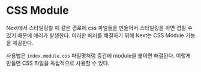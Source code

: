 # CSS Module

Next에서 스타일링할 때 같은 경로에 css 파일들을 만들어서 스타일링을 하면 겹칠 수 있기 때문에 에러가 발생한다. 이러한 에러를 해결하기 위해 Next는 CSS Module 기능을 제공한다.

사용법은 `index.module.css` 파일명처럼 중간에 module을 붙이면 해결된다. 이렇게 만들면 CSS 파일을 독립적으로 사용할 수 있다.
